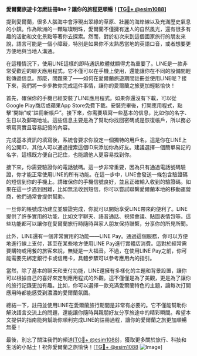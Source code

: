 **愛爾蘭旅遊卡怎麽註冊line？讓你的旅程更順暢！[[TG💪+ @esim1088](https://t.me/s/esim1088)]**

提到愛爾蘭，很多人腦海中會浮現出翠綠的草原、壯麗的海岸線以及充滿歷史氣息的小鎮。作為歐洲的一顆璀璨明珠，愛爾蘭不僅擁有迷人的自然風光，還有很多有趣的活動和文化景點等著你去探索。然而，對於初次來到這個國家旅行的朋友來說，語言可能是一個小障礙，特別是如果你不太熟悉當地的英語口音，或者想要更方便地與当地人溝通。

在這種情況下，使用LINE這樣的即時通訊軟體就顯得尤為重要了。LINE是一款非常受歡迎的聊天應用程式，它不僅可以在手機上使用，還能讓你在不同的設備間輕鬆傳遞信息。那麼，問題來了——如何在愛爾蘭旅遊期間註冊並使用LINE呢？接下來，我們將一步步教你完成這件事情，讓你的愛爾蘭之旅更加輕鬆愉快！

首先，確保你的手機已經安裝了LINE應用程式。如果你還沒有下載，可以從Google Play商店或蘋果App Store免費下載。安裝完畢後，打開應用程式，點擊“開始”或“註冊新帳戶”。接下來，你需要填寫一些基本的信息，比如你的名字、生日以及郵箱地址。這些信息主要是為了幫助你找回密碼或是恢復帳戶，所以務必填寫真實且容易記憶的內容。

完成基本資訊的填寫後，系統會要求你設定一個獨特的用戶名。這是你在LINE上的公開ID，其他人可以通過搜索這個ID來添加你為好友。建議選擇一個簡單易記的名字，這樣既方便自己記住，也能讓他人更容易找到你。

接下來，你需要驗證你的電話號碼。這一步非常重要，因為只有通過電話號碼驗證，你才能正常使用LINE的所有功能。在這一步中，LINE會發送一條包含驗證碼的短信到你的手機上。請確保你的手機信號良好，並且正確輸入收到的驗證碼。如果在這一步遇到困難，比如無法收到短信，你可以嘗試聯繫愛爾蘭本地的移動運營商，他們通常會提供幫助。

一旦你的帳號成功建立並驗證完成，你就可以開始享受LINE帶來的便利了。LINE提供了許多實用的功能，比如文字聊天、語音通話、視頻會議、貼圖表情包等。這些功能都可以讓你在愛爾蘭旅行時隨時與家人朋友保持聯繫，分享你的所見所聞。

此外，LINE還有一個非常實用的功能——LINE Pay。通過這個服務，你可以方便地進行線上支付，甚至在某些地方使用LINE Pay進行實體店消費。這對於經常需要購物或用餐的旅客來說，無疑是一大福音。不過，在使用LINE Pay之前，你可能需要先綁定銀行卡或信用卡，具體步驟可以參考應用內的指引。

當然，除了基本的聊天和支付功能，LINE還擁有多樣化的主題和背景設置，讓你可以根據自己的喜好來定制應用程式的外觀。這不僅僅是為了美觀，更是為了讓你的旅行記錄更加有趣。比如，你可以選擇一款充滿愛爾蘭特色的主題，讓每次打開應用時都能感受到濃濃的愛爾蘭氛圍。

總結一下，註冊並使用LINE在愛爾蘭旅行期間是非常有必要的。它不僅能幫助你解決語言交流上的問題，還能讓你隨時與親朋好友分享旅途中的精彩瞬間。希望本文提供的指南能夠幫助你順利完成LINE的註冊過程，讓你的愛爾蘭之旅更加順暢無憂！

最後，別忘了關注我們的頻道[[TG💪+ @esim1088](https://t.me/s/esim1088)]，獲取更多關於旅行、科技和生活的小貼士！祝你愛爾蘭之旅愉快！[[TG💪+ @esim1088](https://t.me/s/esim1088) ![Image](https://i.postimg.cc/4NQfJmqS/Snipaste-2025-05-13-00-14-12.png)]